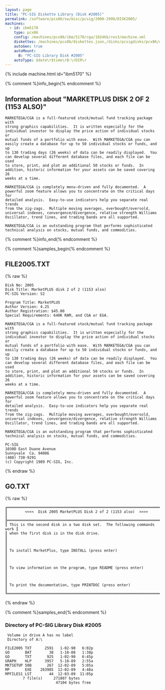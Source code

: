 ```yaml
---
layout: page
title: "PC-SIG Diskette Library (Disk #2005)"
permalink: /software/pcx86/sw/misc/pcsig/2000-2999/DISK2005/
machines:
  - id: ibm5170
    type: pcx86
    config: /machines/pcx86/ibm/5170/cga/1024kb/rev3/machine.xml
    diskettes: /machines/pcx86/diskettes.json,/disks/pcsigdisks/pcx86/diskettes.json
    autoGen: true
    autoMount:
      B: "PC-SIG Library Disk #2005"
    autoType: $date\r$time\rB:\rDIR\r
---
```


{% include machine.html id="ibm5170" %}

{% comment %}info_begin{% endcomment %}

## Information about "MARKETPLUS DISK 2 OF 2 (1153 ALSO)"

    MARKETEGA/CGA is a full-featured stock/mutual fund tracking package with
    strong graphics capabilities.  It is written especially for the
    individual investor to display the price action of individual stocks or
    mutual funds of a portfolio with ease.  With MARKETEGA/CGA you can
    easily create a database for up to 50 individual stocks or funds, and up
    to 130 trading days (26 weeks) of data can be readily displayed.  You
    can develop several different database files, and each file can be used
    to store, print, and plot an additional 50 stocks or funds.  In
    addition, historic information for your assets can be saved covering 26
    weeks at a time.
    
    MARKETEGA/CGA is completely menu-driven and fully documented.  A
    powerful zoom feature allows you to concentrate on the critical days for
    detailed analysis.  Easy-to-use indicators help you separate real trends
    from the zig-zags.  Multiple moving averages, overbought/oversold,
    universal indexes, convergence/divergence, relative strength Williams
    Oscillator, trend lines, and trading bands are all supported.
    
    MARKETEGA/CGA is an outstanding program that performs sophisticated
    technical analysis on stocks, mutual funds, and commodities.
{% comment %}info_end{% endcomment %}

{% comment %}samples_begin{% endcomment %}

## FILE2005.TXT

{% raw %}
```
Disk No: 2005                                                           
Disk Title: MarketPLUS disk 2 of 2 (1153 also)                          
PC-SIG Version: S2                                                      
                                                                        
Program Title: MarketPLUS                                               
Author Version: 4.2S                                                    
Author Registration: $45.00                                             
Special Requirements: 640K RAM, and CGA or EGA.                         
                                                                        
MARKETEGA/CGA is a full-featured stock/mutual fund tracking package with
strong graphics capabilities.  It is written especially for the         
individual investor to display the price action of individual stocks or 
mutual funds of a portfolio with ease.  With MARKETEGA/CGA you can      
easily create a database for up to 50 individual stocks or funds, and up
to 130 trading days (26 weeks) of data can be readily displayed.  You   
can develop several different database files, and each file can be used 
to store, print, and plot an additional 50 stocks or funds.  In         
addition, historic information for your assets can be saved covering 26 
weeks at a time.                                                        
                                                                        
MARKETEGA/CGA is completely menu-driven and fully documented.  A        
powerful zoom feature allows you to concentrate on the critical days for
detailed analysis.  Easy-to-use indicators help you separate real trends
from the zig-zags.  Multiple moving averages, overbought/oversold,      
universal indexes, convergence/divergence, relative strength Williams   
Oscillator, trend lines, and trading bands are all supported.           
                                                                        
MARKETEGA/CGA is an outstanding program that performs sophisticated     
technical analysis on stocks, mutual funds, and commodities.            
                                                                        
PC-SIG                                                                  
1030D East Duane Avenue                                                 
Sunnyvale  Ca. 94086                                                    
(408) 730-9291                                                          
(c) Copyright 1989 PC-SIG, Inc.                                         
```
{% endraw %}

## GO.TXT

{% raw %}
```
╔═════════════════════════════════════════════════════════════════════════╗
║        <<<<  Disk 2005 MarketPLUS Disk 2 of 2 (1153 also)  >>>>         ║
╠═════════════════════════════════════════════════════════════════════════╣
║ This is the second disk in a two disk set.  The following commands work ║
║ when the first disk is in the disk drive.                               ║
║                                                                         ║
║ To install MarketPlus, type INSTALL (press enter)                       ║
║                                                                         ║
║ To view information on the program, type README (press enter)           ║
║                                                                         ║
║ To print the documentation, type PRINTDOC (press enter)                 ║
╚═════════════════════════════════════════════════════════════════════════╝
```
{% endraw %}

{% comment %}samples_end{% endcomment %}

### Directory of PC-SIG Library Disk #2005

     Volume in drive A has no label
     Directory of A:\

    FILE2005 TXT      2591   1-02-90   6:02p
    GO       BAT        38   1-18-88   1:38p
    GO       TXT       925   1-02-90   6:45p
    GRAPH    HLP      3957   5-18-89   2:55a
    MKTSETUP 50B       267  12-02-89   5:05a
    MP       EXE    263985  12-02-89   4:48a
    MPFILES1 LST        44  12-03-89  11:05p
            7 file(s)     271807 bytes
                           47104 bytes free
